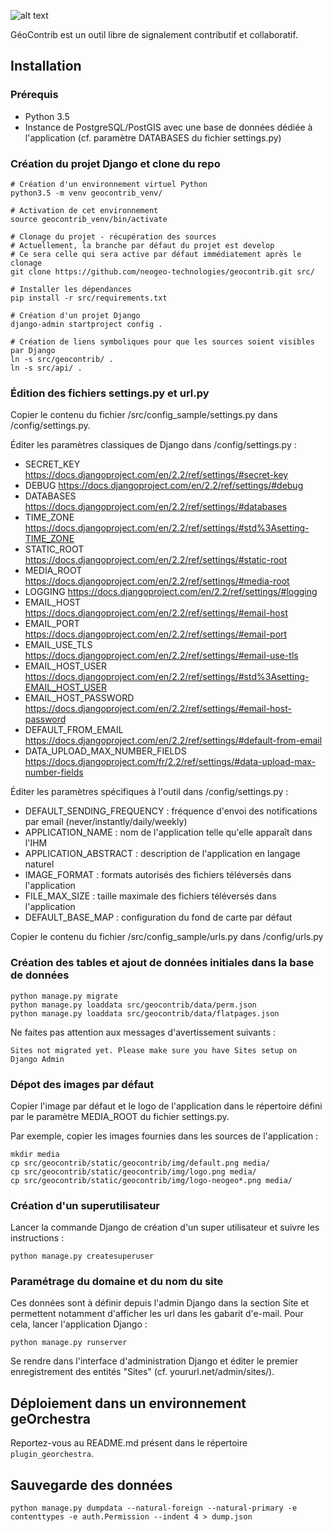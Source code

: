 ![alt text](geocontrib/static/geocontrib/img/logo-geocontrib.png?raw=true)

GéoContrib est un outil libre de signalement contributif et collaboratif.

## Installation

### Prérequis

* Python 3.5
* Instance de PostgreSQL/PostGIS avec une base de données dédiée à l'application 
(cf. paramètre DATABASES du fichier settings.py)

### Création du projet Django et clone du repo

```shell
# Création d'un environnement virtuel Python
python3.5 -m venv geocontrib_venv/

# Activation de cet environnement
source geocontrib_venv/bin/activate

# Clonage du projet - récupération des sources
# Actuellement, la branche par défaut du projet est develop
# Ce sera celle qui sera active par défaut immédiatement après le clonage
git clone https://github.com/neogeo-technologies/geocontrib.git src/

# Installer les dépendances
pip install -r src/requirements.txt

# Création d'un projet Django
django-admin startproject config .

# Création de liens symboliques pour que les sources soient visibles par Django
ln -s src/geocontrib/ .
ln -s src/api/ .
```

### Édition des fichiers settings.py et url.py

Copier le contenu du fichier /src/config_sample/settings.py dans /config/settings.py.

Éditer les paramètres classiques de Django dans /config/settings.py :
* SECRET_KEY https://docs.djangoproject.com/en/2.2/ref/settings/#secret-key
* DEBUG https://docs.djangoproject.com/en/2.2/ref/settings/#debug
* DATABASES https://docs.djangoproject.com/en/2.2/ref/settings/#databases
* TIME_ZONE https://docs.djangoproject.com/en/2.2/ref/settings/#std%3Asetting-TIME_ZONE
* STATIC_ROOT https://docs.djangoproject.com/en/2.2/ref/settings/#static-root
* MEDIA_ROOT https://docs.djangoproject.com/en/2.2/ref/settings/#media-root
* LOGGING https://docs.djangoproject.com/en/2.2/ref/settings/#logging
* EMAIL_HOST https://docs.djangoproject.com/en/2.2/ref/settings/#email-host
* EMAIL_PORT https://docs.djangoproject.com/en/2.2/ref/settings/#email-port
* EMAIL_USE_TLS https://docs.djangoproject.com/en/2.2/ref/settings/#email-use-tls
* EMAIL_HOST_USER https://docs.djangoproject.com/en/2.2/ref/settings/#std%3Asetting-EMAIL_HOST_USER
* EMAIL_HOST_PASSWORD https://docs.djangoproject.com/en/2.2/ref/settings/#email-host-password
* DEFAULT_FROM_EMAIL https://docs.djangoproject.com/en/2.2/ref/settings/#default-from-email
* DATA_UPLOAD_MAX_NUMBER_FIELDS https://docs.djangoproject.com/fr/2.2/ref/settings/#data-upload-max-number-fields

Éditer les paramètres spécifiques à l'outil dans /config/settings.py :
* DEFAULT_SENDING_FREQUENCY : fréquence d'envoi des notifications par email (never/instantly/daily/weekly)
* APPLICATION_NAME : nom de l'application telle qu'elle apparaît dans l'IHM
* APPLICATION_ABSTRACT : description de l'application en langage naturel
* IMAGE_FORMAT : formats autorisés des fichiers téléversés dans l'application
* FILE_MAX_SIZE : taille maximale des fichiers téléversés dans l'application
* DEFAULT_BASE_MAP : configuration du fond de carte par défaut

Copier le contenu du fichier /src/config_sample/urls.py dans /config/urls.py

### Création des tables et ajout de données initiales dans la base de données

```shell
python manage.py migrate
python manage.py loaddata src/geocontrib/data/perm.json
python manage.py loaddata src/geocontrib/data/flatpages.json
```

Ne faites pas attention aux messages d'avertissement suivants :
```
Sites not migrated yet. Please make sure you have Sites setup on Django Admin
```

### Dépot des images par défaut

Copier l'image par défaut et le logo de l'application dans le répertoire défini par le paramètre MEDIA_ROOT 
du fichier settings.py.

Par exemple, copier les images fournies dans les sources de l'application :
```shell
mkdir media
cp src/geocontrib/static/geocontrib/img/default.png media/
cp src/geocontrib/static/geocontrib/img/logo.png media/
cp src/geocontrib/static/geocontrib/img/logo-neogeo*.png media/
```

### Création d'un superutilisateur

Lancer la commande Django de création d'un super utilisateur et suivre les instructions :
```shell
python manage.py createsuperuser
```

### Paramétrage du domaine et du nom du site

Ces données sont à définir depuis l'admin Django dans la section Site et
permettent notamment d'afficher les url dans les gabarit d'e-mail.
Pour cela, lancer l'application Django :
```shell
python manage.py runserver
```

Se rendre dans l'interface d'administration Django et éditer le premier enregistrement des entités 
"Sites" (cf. yoururl.net/admin/sites/).

## Déploiement dans un environnement geOrchestra

Reportez-vous au README.md présent dans le répertoire `plugin_georchestra`.


## Sauvegarde des données

```
python manage.py dumpdata --natural-foreign --natural-primary -e contenttypes -e auth.Permission --indent 4 > dump.json
```
